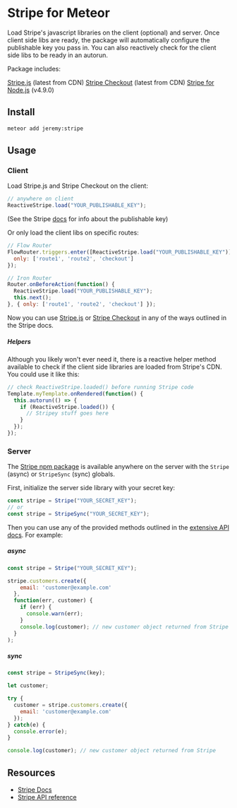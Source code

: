 # Stripe for Meteor

Load Stripe's javascript libraries on the client (optional) and server.  Once client side libs are ready, the package will automatically configure the publishable key you pass in.  You can also reactively check for the client side libs to be ready in an autorun.

Package includes:

[Stripe.js](https://stripe.com/docs/stripe.js) (latest from CDN)
[Stripe Checkout](https://stripe.com/docs/checkout) (latest from CDN)
[Stripe for Node.js](https://www.npmjs.com/package/stripe) (v4.9.0)

## Install

```bash
meteor add jeremy:stripe
```

## Usage

### Client

Load Stripe.js and Stripe Checkout on the client:

```js
// anywhere on client
ReactiveStripe.load("YOUR_PUBLISHABLE_KEY");
```
(See the Stripe [docs](https://stripe.com/docs/stripe.js#setting-publishable-key) for info about the publishable key)

Or only load the client libs on specific routes:

```js
// Flow Router
FlowRouter.triggers.enter([ReactiveStripe.load("YOUR_PUBLISHABLE_KEY")], {
  only: ['route1', 'route2', 'checkout']
});
```

```js
// Iron Router
Router.onBeforeAction(function() {
  ReactiveStripe.load("YOUR_PUBLISHABLE_KEY");
  this.next();
}, { only: ['route1', 'route2', 'checkout'] });
```

Now you can use [Stripe.js](https://stripe.com/docs/stripe.js) or [Stripe Checkout](https://stripe.com/docs/checkout) in any of the ways outlined in the Stripe docs.

##### Helpers

Although you likely won't ever need it, there is a reactive helper method available to check if the client side libraries are loaded from Stripe's CDN.  You could use it like this:

```js
// check ReactiveStripe.loaded() before running Stripe code
Template.myTemplate.onRendered(function() {
  this.autorun(() => {
    if (ReactiveStripe.loaded()) {
      // Stripey stuff goes here
    }
  });
});
```

### Server

The [Stripe npm package](https://www.npmjs.com/package/stripe) is available anywhere on the server with the `Stripe` (async) or `StripeSync` (sync) globals.

First, initialize the server side library with your secret key:

```js
const stripe = Stripe("YOUR_SECRET_KEY");
// or
const stripe = StripeSync("YOUR_SECRET_KEY");
```

Then you can use any of the provided methods outlined in the [extensive API docs](https://stripe.com/docs/api/node).  For example:

##### async
```js
const stripe = Stripe("YOUR_SECRET_KEY");

stripe.customers.create({
    email: 'customer@example.com'
  },
  function(err, customer) {
    if (err) {
      console.warn(err);
    }
    console.log(customer); // new customer object returned from Stripe
  }
);
```

##### sync
```js
const stripe = StripeSync(key);

let customer;

try {
  customer = stripe.customers.create({
    email: 'customer@example.com'
  });
} catch(e) {
  console.error(e);
}

console.log(customer); // new customer object returned from Stripe
```


## Resources

- [Stripe Docs](https://stripe.com/docs)
- [Stripe API reference](https://stripe.com/docs/api/node)
